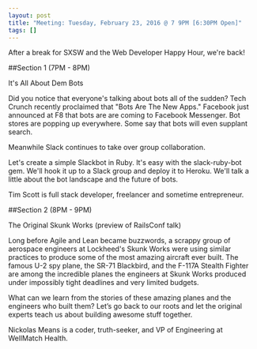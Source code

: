 ```yaml
---
layout: post
title: "Meeting: Tuesday, February 23, 2016 @ 7 9PM [6:30PM Open]"
tags: []
---
```

After a break for SXSW and the Web Developer Happy Hour, we're back!

##Section 1 (7PM - 8PM)

It's All About Dem Bots

Did you notice that everyone's talking about bots all of the sudden? Tech Crunch recently proclaimed that "Bots Are The New Apps." Facebook just announced at F8 that bots are are coming to Facebook Messenger. Bot stores are popping up everywhere. Some say that bots will even supplant search.

Meanwhile Slack continues to take over group collaboration.

Let's create a simple Slackbot in Ruby. It's easy with the slack-ruby-bot gem. We'll hook it up to a Slack group and deploy it to Heroku. We'll talk a little about the bot landscape and the future of bots.

Tim Scott is full stack developer, freelancer and sometime entrepreneur.

##Section 2 (8PM - 9PM)

The Original Skunk Works (preview of RailsConf talk)

Long before Agile and Lean became buzzwords, a scrappy group of aerospace engineers at Lockheed's Skunk Works were using similar practices to produce some of the most amazing aircraft ever built. The famous U-2 spy plane, the SR-71 Blackbird, and the F-117A Stealth Fighter are among the incredible planes the engineers at Skunk Works produced under impossibly tight deadlines and very limited budgets.

What can we learn from the stories of these amazing planes and the engineers who built them? Let’s go back to our roots and let the original experts teach us about building awesome stuff together.

Nickolas Means is a coder, truth-seeker, and VP of Engineering at WellMatch Health.
